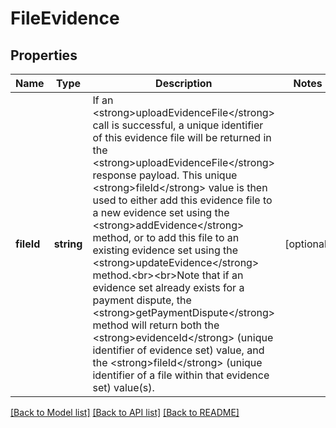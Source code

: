 # FileEvidence

## Properties
Name | Type | Description | Notes
------------ | ------------- | ------------- | -------------
**fileId** | **string** | If an &lt;strong&gt;uploadEvidenceFile&lt;/strong&gt; call is successful, a unique identifier of this evidence file will be returned in the &lt;strong&gt;uploadEvidenceFile&lt;/strong&gt; response payload.  This unique &lt;strong&gt;fileId&lt;/strong&gt; value is then used to either add this evidence file to a new evidence set using the &lt;strong&gt;addEvidence&lt;/strong&gt; method, or to add this file to an existing evidence set using the &lt;strong&gt;updateEvidence&lt;/strong&gt; method.&lt;br&gt;&lt;br&gt;Note that if an evidence set already exists for a payment dispute, the &lt;strong&gt;getPaymentDispute&lt;/strong&gt; method will return both the &lt;strong&gt;evidenceId&lt;/strong&gt; (unique identifier of evidence set) value, and the &lt;strong&gt;fileId&lt;/strong&gt; (unique identifier of a file within that evidence set) value(s). | [optional] 

[[Back to Model list]](../../README.md#documentation-for-models) [[Back to API list]](../../README.md#documentation-for-api-endpoints) [[Back to README]](../../README.md)

